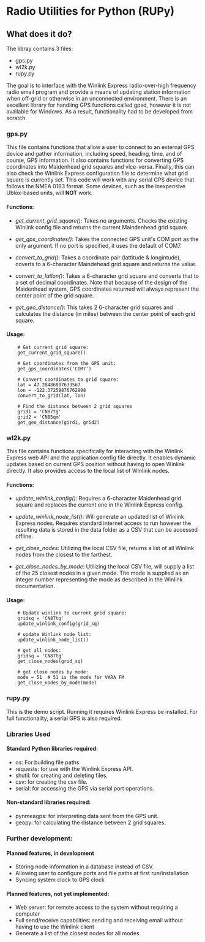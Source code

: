 # Radio Utilities for Python (RUPy)

## What does it do?
The libray contains 3 files:
- gps.py
- wl2k.py
- rupy.py

The goal is to interface with the Winlink Express radio-over-high frequency radio email program and provide a means
of updating station information when off-grid or otherwise in an unconnected environment.  There is an excellent library
for handling GPS functions called gpsd, however it is not available for Windows.  As a result, functionality had to be 
developed from scratch.

### gps.py
This file contains functions that allow a user to connect to an external GPS device and gather information,
including speed, heading, time, and of course, GPS information.  It also contains functions for converting GPS
coordinates into Maidenhead grid squares and vice-versa.  Finally, this can also check the Winlink Express configuration
file to determine what grid square is currently set.  This code will work with any serial GPS device that follows the 
NMEA 0183 format.  Some devices, such as the inexpensive Ublox-based units, will **NOT** work.

#### Functions:

- *get_current_grid_square()*: Takes no arguments.  Checks the existing Winlink config file and returns the current 
  Maindenhead grid square.
  
- *get_gps_coordinates()*: Takes the connected GPS unit's COM port as the only argument.  If no port is specified, it uses
  the default of COM7.
  
- *convert_to_grid()*: Takes a coordinate pair (lattitude & longintude), coverts to a 6-character Maindehead grid square and 
  returns the value.
  
- *convert_to_latlon()*:  Takes a 6-character grid square and converts that to a set of decimal coordinates.  Note that because 
  of the design of the Maidenhead system, GPS coordinates returned will always represent the center point of the grid square.
  
- *get_geo_distance()*: This takes 2 6-character grid squares and calculates the distance (in miles) between the center point
  of each grid square.
  
#### Usage:
```
    # Get current grid square:
    get_current_grid_square()
    
    # Get coordinates from the GPS unit:
    get_gps_coordinates('COM7')
    
    # Convert coordinates to grid square:
    lat = 47.28486807633567 
    lon = -122.37259876762998
    convert_to_grid(lat, lon)
    
    # Find the distance between 2 grid squares
    grid1 = 'CN87tg'
    grid2 = 'CN85qm'
    get_geo_distance(gird1, grid2)
```

### wl2k.py
This file contains functions specifically for interacting with the Winlink Express web API and the application config file
directly.  It enables dynamic updates based on current GPS position without having to open Winlink directly.  It also provides access
to the local list of WInlink nodes.

#### Functions:
- *update_winlink_config()*: Requires a 6-character Maidenhead grid square and replaces the current one in the Winlink Express
  config.
  
- *update_winlink_node_list()*: Will generate an updated list of Winlink Express nodes.  Requires standard internet access to run
  however the resulting data is stored in the data folder as a CSV that can be accessed offline.

- *get_close_nodes*: Utilizing the local CSV file, returns a list of all Winlink nodes from the closest to the farthest.

- *get_close_nodes_by_mode*: Utilizing the local CSV file, will supply a list of the 25 closest nodes in a given mode. The
  mode is supplied as an integer number representing the mode as described in the Winlink documentation.
  
#### Usage:
```
    # Update winlink to current grid square:
    gridsq = 'CN87tg'
    update_winlink_config(grid_sq)
    
    # update Winlink node list:
    update_winlink_node_list()
    
    # get all nodes:
    gridsq = 'CN87tg'
    get_close_nodes(grid_sq)
    
    # get close nodes by mode:
    mode = 51  # 51 is the mode for VARA FM
    get_close_nodes_by_mode(mode)
```

### rupy.py
This is the demo script.  Running it requires Winlink Express be installed.  For full functionality, a serial GPS is also required.

### Libraries Used
#### Standard Python libraries required:
- os: For building file paths
- requests: for use with the Winlink Express API.
- shutil: for creating and deleting files.
- csv: for creating the csv file.
- serial: for accessing the GPS via serial port operations.

#### Non-standard libraries required:
- pynmeagps: for interpreting data sent from the GPS unit.
- geopy: for calculating the distance between 2 grid squares.

### Further development:
#### Planned features, in development
- Storing node information in a database instead of CSV.
- Allowing user to configure ports and file paths at first run/installation
- Syncing system clock to GPS clock

#### Planned features, not yet implemented:
- Web server: for remote access to the system without requiring a computer
- Full send/receive capabilities: sending and receiving email without having to use the Winlink client
- Generate a list of the closest nodes for all modes.

